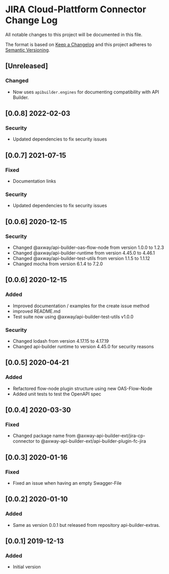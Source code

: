 # JIRA Cloud-Plattform Connector Change Log
All notable changes to this project will be documented in this file.

The format is based on [Keep a Changelog](http://keepachangelog.com/)
and this project adheres to [Semantic Versioning](http://semver.org/).


## [Unreleased]
### Changed
- Now uses `apibuilder.engines` for documenting compatibility with API Builder.

## [0.0.8] 2022-02-03

### Security
- Updated dependencies to fix security issues

## [0.0.7] 2021-07-15
### Fixed
- Documentation links

### Security
- Updated dependencies to fix security issues

## [0.0.6] 2020-12-15
### Security
- Changed @axway/api-builder-oas-flow-node from version 1.0.0 to 1.2.3
- Changed @axway/api-builder-runtime from version 4.45.0 to 4.46.1
- Changed @axway/api-builder-test-utils from version 1.1.5 to 1.1.12
- Changed mocha from version 6.1.4 to 7.2.0

## [0.0.6] 2020-12-15
### Added
- Improved documentation / examples for the create issue method
- improved README.md
- Test suite now using @axway/api-builder-test-utils v1.0.0
### Security
- Changed lodash from version 4.17.15 to 4.17.19
- Changed api-builder runtime to version 4.45.0 for security reasons

## [0.0.5] 2020-04-21
### Added
- Refactored flow-node plugin structure using new OAS-Flow-Node
- Added unit tests to test the OpenAPI spec

## [0.0.4] 2020-03-30
### Fixed
- Changed package name from @axway-api-builder-ext/jira-cp-connector to @axway-api-builder-ext/api-builder-plugin-fc-jira

## [0.0.3] 2020-01-16
### Fixed
- Fixed an issue when having an empty Swagger-File

## [0.0.2] 2020-01-10
### Added
- Same as version 0.0.1 but released from repository api-builder-extras.

## [0.0.1] 2019-12-13
### Added
- Initial version

